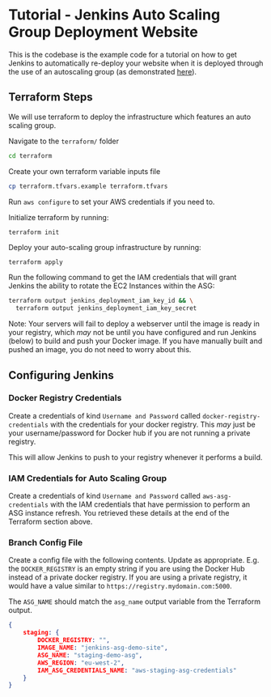 Tutorial - Jenkins Auto Scaling Group Deployment Website
=======================================================

This is the codebase is the example code for a tutorial on how to get Jenkins to automatically re-deploy your website
when it is deployed through the use of an  autoscaling group (as demonstrated
[here](https://github.com/programster/tutorial-terraform-examples)).


## Terraform Steps
We will use terraform to deploy the infrastructure which features an auto scaling group.

Navigate to the `terraform/` folder

```bash
cd terraform
```

Create your own terraform variable inputs file
```bash
cp terraform.tfvars.example terraform.tfvars
```

Run `aws configure` to set your AWS credentials if you need to.

Initialize terraform by running:
```bash
terraform init
```

Deploy your auto-scaling group infrastructure by running:
```
terraform apply
```

Run the following command to get the IAM credentials that will grant Jenkins the ability to
rotate the EC2 Instances within the ASG:

```bash
terraform output jenkins_deployment_iam_key_id && \
  terraform output jenkins_deployment_iam_key_secret
```

Note: Your servers will fail to deploy a webserver until the image is ready in your registry,
which *may* not be until you have configured and run Jenkins (below) to build and push your
Docker image. If you have manually built and pushed an image, you do not need to worry about this.



## Configuring Jenkins

### Docker Registry Credentials
Create a credentials of kind `Username and Password` called `docker-registry-credentials` with the
credentials for your docker registry. This *may* just be your username/password for Docker hub if
you are not running a private registry.

This will allow Jenkins to push to your registry whenever it performs a build.


### IAM Credentials for Auto Scaling Group
Create a credentials of kind `Username and Password` called `aws-asg-credentials` with the IAM
credentials that have permission to perform an ASG instance refresh. You retrieved these details
at the end of the Terraform section above.


### Branch Config File
Create a config file with the following contents. Update as appropriate. E.g. the `DOCKER_REGISTRY`
is an empty string if you are using the Docker Hub instead of a private docker registry. If you
are using a private registry, it would have a value similar to `https://registry.mydomain.com:5000`.

The `ASG_NAME` should match the `asg_name` output variable from the Terraform output.

```json
{
    staging: {
        DOCKER_REGISTRY: "",
        IMAGE_NAME: "jenkins-asg-demo-site",
        ASG_NAME: "staging-demo-asg",
        AWS_REGION: "eu-west-2",
        IAM_ASG_CREDENTIALS_NAME: "aws-staging-asg-credentials"
    }
}
```
